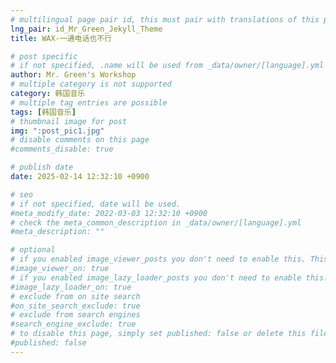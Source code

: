 ```yaml
---
# multilingual page pair id, this must pair with translations of this page. (This name must be unique)
lng_pair: id_Mr_Green_Jekyll_Theme
title: WAX-一通电话也不行

# post specific
# if not specified, .name will be used from _data/owner/[language].yml
author: Mr. Green's Workshop
# multiple category is not supported
category: 韩国音乐
# multiple tag entries are possible
tags: [韩国音乐]
# thumbnail image for post
img: ":post_pic1.jpg"
# disable comments on this page
#comments_disable: true

# publish date
date: 2025-02-14 12:32:10 +0900

# seo
# if not specified, date will be used.
#meta_modify_date: 2022-03-03 12:32:10 +0900
# check the meta_common_description in _data/owner/[language].yml
#meta_description: ""

# optional
# if you enabled image_viewer_posts you don't need to enable this. This is only if image_viewer_posts = false
#image_viewer_on: true
# if you enabled image_lazy_loader_posts you don't need to enable this. This is only if image_lazy_loader_posts = false
#image_lazy_loader_on: true
# exclude from on site search
#on_site_search_exclude: true
# exclude from search engines
#search_engine_exclude: true
# to disable this page, simply set published: false or delete this file
#published: false
---
```

